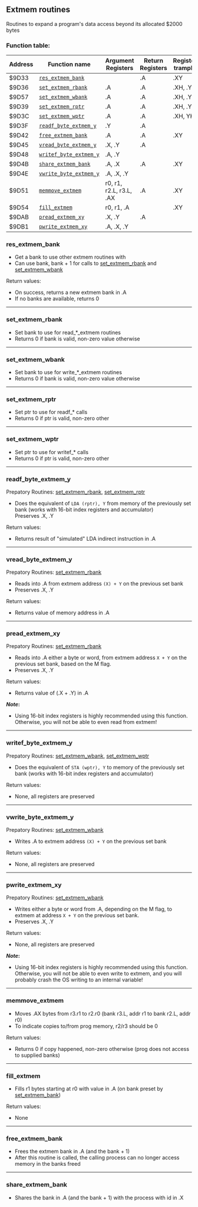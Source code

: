 ## Extmem routines

Routines to expand a program's data access beyond its allocated $2000 bytes

### Function table:
| Address | Function name | Argument Registers | Return Registers | Registers trampled |
|---------|---------------|--------------------|------------------|--------------------|
| $9D33 | [`res_extmem_bank`](#res_extmem_bank) | | .A | .XY |
| $9D36 | [`set_extmem_rbank`](#set_extmem_rbank) | .A | .A | .XH, .YH |
| $9D57 | [`set_extmem_wbank`](#set_extmem_wbank) | .A | .A | .XH, .YH |
| $9D39 | [`set_extmem_rptr`](#set_extmem_rptr) | .A | .A | .XH, .YH |
| $9D3C | [`set_extmem_wptr`](#set_extmem_wptr) | .A | .A | .XH, YH |
| $9D3F | [`readf_byte_extmem_y`](#readf_byte_extmem_y) | .Y | .A | |
| $9D42 | [`free_extmem_bank`](#free_extmem_bank) | .A | .A | .XY |
| $9D45 | [`vread_byte_extmem_y`](#vread_byte_extmem_y) | .X, .Y | .A | |
| $9D48 | [`writef_byte_extmem_y`](#writef_byte_extmem_y) | .A, .Y | | |
| $9D4B | [`share_extmem_bank`](#share_extmem_bank) | .A, .X | .A | .XY |
| $9D4E | [`vwrite_byte_extmem_y`](#vwrite_byte_extmem_y) | .A, .X, .Y | | |
| $9D51 | [`memmove_extmem`](#memmove_extmem) | r0, r1, r2.L, r3.L, .AX | .A | .XY |
| $9D54 | [`fill_extmem`](#fill_extmem) | r0, r1, .A | | .XY |
| $9DAB | [`pread_extmem_xy`](#pread_extmem_xy) | .X, .Y | .A | |
| $9DB1 | [`pwrite_extmem_xy`](#pwrite_extmem_xy) | .A, .X, .Y | | |

### res_extmem_bank
- Get a bank to use other extmem routines with  
- Can use bank, bank + 1 for calls to [set_extmem_rbank](#set_extmem_rbank) and [set_extmem_wbank](#set_extmem_wbank)

Return values:
- On success, returns a new extmem bank in .A
- If no banks are available, returns 0

---

### set_extmem_rbank
- Set bank to use for read_\*_extmem routines  
- Returns 0 if bank is valid, non-zero value otherwise  

---

### set_extmem_wbank
- Set bank to use for write_\*_extmem routines  
- Returns 0 if bank is valid, non-zero value otherwise  

---

### set_extmem_rptr
- Set ptr to use for readf_* calls  
- Returns 0 if ptr is valid, non-zero other  

---

### set_extmem_wptr
- Set ptr to use for writef_* calls  
- Returns 0 if ptr is valid, non-zero other  

---

### readf_byte_extmem_y
Prepatory Routines: [set_extmem_rbank](#set_extmem_rbank), [set_extmem_rptr](#set_extmem_rptr)

- Does the equivalent of `LDA (rptr), Y` from memory of the previously set bank (works with 16-bit index registers and accumulator)  
Preserves .X, .Y

Return values:
- Returns result of "simulated" LDA indirect instruction in .A

---

### vread_byte_extmem_y
Prepatory Routines: [set_extmem_rbank](#set_extmem_rbank)  

- Reads into .A from extmem address `(X) + Y` on the previous set bank  
- Preserves .X, .Y 

Return values:
- Returns value of memory address in .A

---

### pread_extmem_xy
Prepatory Routines: [set_extmem_rbank](#set_extmem_rbank)  

- Reads into .A either a byte or word, from extmem address `X + Y` on the previous set bank, based on the M flag.   
- Preserves .X, .Y 

Return values:
- Returns value of (.X + .Y) in .A

***Note*:**
- Using 16-bit index registers is highly recommended using this function. Otherwise, you will not be able to even read from extmem!

---

### writef_byte_extmem_y
Prepatory Routines: [set_extmem_wbank](#set_extmem_wbank), [set_extmem_wptr](#set_extmem_wptr)  

- Does the equivalent of `STA (wptr), Y` to memory of the previously set bank (works with 16-bit index registers and accumulator) 

Return values:
- None, all registers are preserved

---

### vwrite_byte_extmem_y
Prepatory Routines: [set_extmem_wbank](#set_extmem_wbank)  

- Writes .A to extmem address `(X) + Y` on the previous set bank  

Return values:
- None, all registers are preserved

---

### pwrite_extmem_xy
Prepatory Routines: [set_extmem_wbank](#set_extmem_wbank)  

- Writes either a byte or word from .A, depending on the M flag, to extmem at address `X + Y` on the previous set bank.   
- Preserves .X, .Y 

Return values:
- None, all registers are preserved

***Note*:**
- Using 16-bit index registers is highly recommended using this function. Otherwise, you will not be able to even write to extmem, and you will probably crash the OS writing to an internal variable!

---

### memmove_extmem
- Moves .AX bytes from r3.r1 to r2.r0 (bank r3.L, addr r1 to bank r2.L, addr r0)  
- To indicate copies to/from prog memory, r2/r3 should be 0  

Return values:
- Returns 0 if copy happened, non-zero otherwise (prog does not access to supplied banks)

---

### fill_extmem
- Fills r1 bytes starting at r0 with value in .A (on bank preset by [set_extmem_bank](#set_extmem_bank))  

Return values:
- None

---

### free_extmem_bank
- Frees the extmem bank in .A (and the bank + 1)
- After this routine is called, the calling process can no longer access memory in the banks freed

---

### share_extmem_bank
- Shares the bank in .A (and the bank + 1) with the process with id in .X


